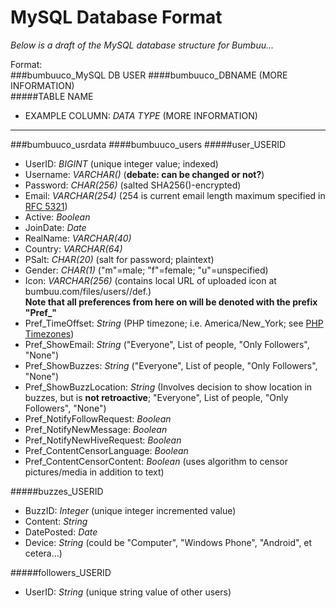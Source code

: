 MySQL Database Format
=====================

_Below is a draft of the MySQL database structure for Bumbuu..._

Format: <br>
###bumbuuco_MySQL DB USER
####bumbuuco_DBNAME (MORE INFORMATION) <br>
#####TABLE NAME
*	EXAMPLE COLUMN: _DATA TYPE_ (MORE INFORMATION)

-------------------------------

###bumbuuco_usrdata
####bumbuuco_users
#####user_USERID
*	UserID: _BIGINT_ (unique integer value; indexed)
*	Username: _VARCHAR()_ (**debate: can be changed or not?**)
*	Password: _CHAR(256)_ (salted SHA256()-encrypted)
*	Email: _VARCHAR(254)_ (254 is current email length maximum specified in [RFC 5321](http://tools.ietf.org/html/rfc5321#section-4.5.3))
*	Active: _Boolean_
*	JoinDate: _Date_
*	RealName: _VARCHAR(40)_
*	Country: _VARCHAR(64)_
*	PSalt: _CHAR(20)_ (salt for password; plaintext)
*	Gender: _CHAR(1)_ ("m"=male; "f"=female; "u"=unspecified)
*	Icon: _VARCHAR(256)_ (contains local URL of uploaded icon at bumbuu.com/files/users/<USERNAME>/def.<EXT>)
<br>**Note that all preferences from here on will be denoted with the prefix "Pref\_"**
*	Pref\_TimeOffset: _String_ (PHP timezone; i.e. America/New_York; see [PHP Timezones](http://php.net/manual/en/timezones.php))
*	Pref\_ShowEmail: _String_ ("Everyone", List of people, "Only Followers", "None")
*	Pref\_ShowBuzzes: _String_ ("Everyone", List of people, "Only Followers", "None")
*	Pref\_ShowBuzzLocation: _String_ (Involves decision to show location in buzzes, but is **not retroactive**; "Everyone", List of people, "Only Followers", "None")
*	Pref\_NotifyFollowRequest: _Boolean_
*	Pref\_NotifyNewMessage: _Boolean_
*	Pref\_NotifyNewHiveRequest: _Boolean_
*	Pref\_ContentCensorLanguage: _Boolean_
*	Pref\_ContentCensorContent: _Boolean_ (uses algorithm to censor pictures/media in addition to text)

#####buzzes_USERID
*	BuzzID: _Integer_ (unique integer incremented value)
*	Content: _String_
*	DatePosted: _Date_
*	Device: _String_ (could be "Computer", "Windows Phone", "Android", et cetera...)

#####followers_USERID
*	UserID: _String_ (unique string value of other users)
